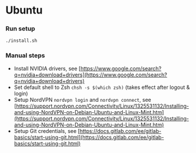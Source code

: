 # Ubuntu

### Run setup

```
./install.sh
```

### Manual steps

- Install NVIDIA drivers, see [https://www.google.com/search?q=nvidia+download+drivers](https://www.google.com/search?q=nvidia+download+drivers)
- Set default shell to Zsh `chsh -s $(which zsh)` (takes effect after logout & login)
- Setup NordVPN `nordvpn login` and `nordvpn connect`, see [https://support.nordvpn.com/Connectivity/Linux/1325531132/Installing-and-using-NordVPN-on-Debian-Ubuntu-and-Linux-Mint.htm](https://support.nordvpn.com/Connectivity/Linux/1325531132/Installing-and-using-NordVPN-on-Debian-Ubuntu-and-Linux-Mint.htm)
- Setup Git credentials, see [https://docs.gitlab.com/ee/gitlab-basics/start-using-git.html](https://docs.gitlab.com/ee/gitlab-basics/start-using-git.html)

